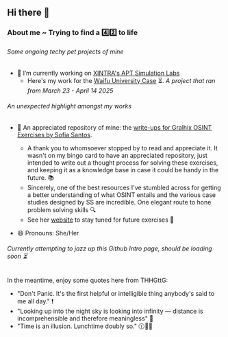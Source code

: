 ## Hi there 👋
### About me ~ Trying to find a :four::two: to life

###### Some ongoing techy pet projects of mine
- 🔭 I’m currently working on [XINTRA's APT Simulation Labs](https://www.xintra.org/)
  * Here's my work for the [Waifu University Case](https://github.com/Ragmthy/Xintra_Waifu_Uni_Walkthrough) ⏳. _A project that ran from March 23 - April 14 2025_

###### An unexpected highlight amongst my works
- :star2: An appreciated repository of mine: the [write-ups for Gralhix OSINT Exercises by Sofia Santos](https://github.com/Ragmthy/gralhix_osint_exercises).
  - A thank you to whomsoever stopped by to read and appreciate it. It wasn't on my bingo card to have an appreciated repository, just intended to write out a thought process for solving these exercises, and keeping it as a knowledge base in case it could be handy in the future. :books:
  - Sincerely, one of the best resources I've stumbled across for getting a better understanding of what OSINT entails and the various case studies designed by SS are incredible. One elegant route to hone problem solving skills :mag:
  - See her [website](https://gralhix.com/list-of-osint-exercises/osint-exercise-031/) to stay tuned for future exercises :brain:

- 😄 Pronouns: She/Her

###### Currently attempting to jazz up this Github Intro page, should be loading soon ⏳
In the meantime, enjoy some quotes here from THHGttG:
- "Don't Panic. It's the first helpful or intelligible thing anybody's said to me all day." ❗
- "Looking up into the night sky is looking into infinity — distance is incomprehensible and therefore meaningless" 🌃
- "Time is an illusion. Lunchtime doubly so." 🕧🥪🍴

